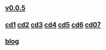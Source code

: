 ## [v0.0.5](https://github.com/shanuan/blcd2/edit/master/README.md)
## [cd1](cd01) [cd2](cd02) [cd3](cd03) [cd4](cd04) [cd5](cd05) [cd6](cd06) [cd07](cd07)
## [blog](https://shanuan.github.io/blog)
